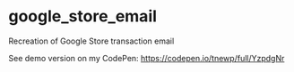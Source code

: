 # google_store_email
Recreation of Google Store transaction email

See demo version on my CodePen: https://codepen.io/tnewp/full/YzpdgNr
